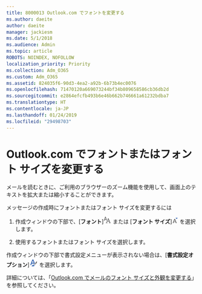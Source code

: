 ```yaml
---
title: 8000013 Outlook.com でフォントを変更する
ms.author: daeite
author: daeite
manager: jackiesm
ms.date: 5/1/2018
ms.audience: Admin
ms.topic: article
ROBOTS: NOINDEX, NOFOLLOW
localization_priority: Priority
ms.collection: Adm_O365
ms.custom: Adm_O365
ms.assetid: 824035f6-90d3-4ea2-a92b-6b73b4ec0076
ms.openlocfilehash: 71470120a669073244bf34b809658586cb36db2d
ms.sourcegitcommit: e2864efcfb493b6e46b662b746661a61232bdba7
ms.translationtype: HT
ms.contentlocale: ja-JP
ms.lasthandoff: 01/24/2019
ms.locfileid: "29498703"
---
```

# <a name="change-font-or-font-size-in-outlookcom"></a>Outlook.com でフォントまたはフォント サイズを変更する

メールを読むときに、ご利用のブラウザーのズーム機能を使用して、画面上のテキストを拡大または縮小することができます。
  
メッセージの作成時にフォントまたはフォント サイズを変更するには
  
1. 作成ウィンドウの下部で、[**フォント**]![フォント](media/6d9372e0-cde5-49fc-a457-aafb62255163.png) または [**フォント サイズ**]![フォント サイズ アイコン](media/9334f617-9593-4bd0-afb1-c53308ad7591.png) を選択します。
    
2. 使用するフォントまたはフォント サイズを選択します。
    
作成ウィンドウの下部で書式設定メニューが表示されない場合は、[**書式設定オプション**]![書式設定オプション アイコン](media/13103798-e3ea-4069-a7a0-63f8903c8c3a.png) を選択します。
  
詳細については、「[Outlook.com でメールのフォント サイズと外観を変更する](https://go.microsoft.com/fwlink/p/?linkid=873130)」を参照してください。
  

